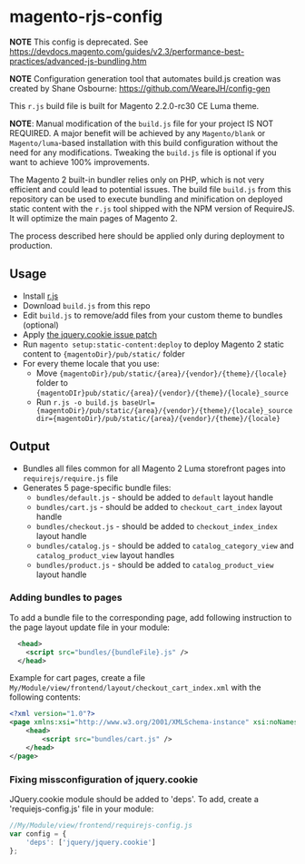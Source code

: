 # magento-rjs-config

**NOTE** This config is deprecated. See https://devdocs.magento.com/guides/v2.3/performance-best-practices/advanced-js-bundling.htm

**NOTE** Configuration generation tool that automates build.js creation was created by Shane Osbourne: https://github.com/WeareJH/config-gen

This `r.js` build file is built for Magento 2.2.0-rc30 CE Luma theme.

**NOTE**: Manual modification of the `build.js` file for your project IS NOT REQUIRED. A major benefit will be achieved by any `Magento/blank` or `Magento/luma`-based installation with this build configuration without the need for any modifications. Tweaking the `build.js` file is optional if you want to achieve 100% improvements.

The Magento 2 built-in bundler relies only on PHP, which is not very efficient and could lead to potential issues. The build file `build.js` from this repository can be used to execute bundling and minification on deployed static content with the `r.js` tool shipped with the NPM version of RequireJS. It will optimize the main pages of Magento 2.

The process described here should be applied only during deployment to production.

## Usage
* Install [r.js](http://requirejs.org/docs/optimization.html)
* Download `build.js` from this repo
* Edit `build.js` to remove/add files from your custom theme to bundles (optional)
* Apply [the jquery.cookie issue patch](#fixing-missconfiguration-of-jquerycookie)
* Run `magento setup:static-content:deploy` to deploy Magento 2 static content to `{magentoDir}/pub/static/` folder
* For every theme locale that you use:
  * Move `{magentoDir}/pub/static/{area}/{vendor}/{theme}/{locale}` folder to `{magentoDIr}pub/static/{area}/{vendor}/{theme}/{locale}_source`
  * Run `r.js -o build.js baseUrl={magentoDir}/pub/static/{area}/{vendor}/{theme}/{locale}_source dir={magentoDir}/pub/static/{area}/{vendor}/{theme}/{locale}`

## Output
* Bundles all files common for all Magento 2 Luma storefront pages into `requirejs/require.js` file
* Generates 5 page-specific bundle files:
  * `bundles/default.js` - should be added to `default` layout handle
  * `bundles/cart.js` - should be added to `checkout_cart_index` layout handle
  * `bundles/checkout.js` - should be added to `checkout_index_index` layout handle
  * `bundles/catalog.js` - should be added to `catalog_category_view` and `catalog_product_view` layout handles
  * `bundles/product.js` - should be added to `catalog_product_view` layout handle

### Adding bundles to pages
To add a bundle file to the corresponding page, add following instruction to the page layout update file in your module:
```xml
  <head>
    <script src="bundles/{bundleFile}.js" />
  </head>
```

Example for cart pages, create a file `My/Module/view/frontend/layout/checkout_cart_index.xml` with the following contents:
```xml
<?xml version="1.0"?>
<page xmlns:xsi="http://www.w3.org/2001/XMLSchema-instance" xsi:noNamespaceSchemaLocation="urn:magento:framework:View/Layout/etc/page_configuration.xsd">
    <head>
        <script src="bundles/cart.js" />
    </head>
</page>
```
### Fixing missconfiguration of jquery.cookie
JQuery.cookie module should be added to 'deps'. To add, create a 'requiejs-config.js' file in your module:
```javascript
//My/Module/view/frontend/requirejs-config.js
var config = {
    'deps': ['jquery/jquery.cookie']
};
```
